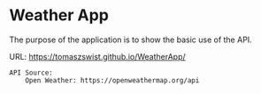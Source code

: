 # Weather App
The purpose of the application is to show the basic use of the API.

URL: https://tomaszswist.github.io/WeatherApp/

    API Source:
        Open Weather: https://openweathermap.org/api

